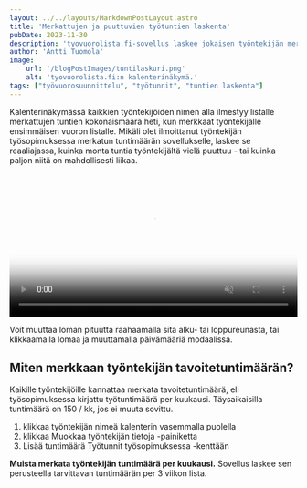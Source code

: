 ```yaml
---
layout: ../../layouts/MarkdownPostLayout.astro
title: 'Merkattujen ja puuttuvien työtuntien laskenta'
pubDate: 2023-11-30
description: 'tyovuorolista.fi-sovellus laskee jokaisen työntekijän merkatut ja puuttuvat tunnit automaattisesti.'
author: 'Antti Tuomola'
image:
    url: '/blogPostImages/tuntilaskuri.png'
    alt: 'tyovuorolista.fi:n kalenterinäkymä.'
tags: ["työvuorosuunnittelu", "työtunnit", "tuntien laskenta"]
---
```

Kalenterinäkymässä kaikkien työntekijöiden nimen alla ilmestyy listalle merkattujen tuntien kokonaismäärä heti, kun merkkaat työntekijälle ensimmäisen vuoron listalle. Mikäli olet ilmoittanut työntekijän työsopimuksessa merkatun tuntimäärän sovellukselle, laskee se reaaliajassa, kuinka monta tuntia työntekijältä vielä puuttuu - tai kuinka paljon niitä on mahdollisesti liikaa.  

<video controls autoplay="autoplay" loop="loop" muted="muted" preload="auto" width="100%" poster='/tyovuorolista_hero.png'>
  <source src="/blogPostImages/app.tyovuorolista_tuntilaskuri.mp4" type="video/mp4">
</video>

Voit muuttaa loman pituutta raahaamalla sitä alku- tai loppureunasta, tai klikkaamalla lomaa ja muuttamalla päivämääriä modaalissa.

## Miten merkkaan työntekijän tavoitetuntimäärän?
Kaikille työntekijöille kannattaa merkata tavoitetuntimäärä, eli työsopimuksessa kirjattu työtuntimäärä per kuukausi. Täysaikaisilla tuntimäärä on 150 / kk, jos ei muuta sovittu.

1. klikkaa työntekijän nimeä kalenterin vasemmalla puolella
2. klikkaa Muokkaa työntekijän tietoja -painiketta
3. Lisää tuntimäärä Työtunnit työsopimuksessa -kenttään

<strong>Muista merkata työntekijän tuntimäärä per kuukausi.</strong> Sovellus laskee sen perusteella tarvittavan tuntimäärän per 3 viikon lista.
